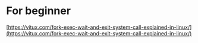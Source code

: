 # For beginner

[https://vitux.com/fork-exec-wait-and-exit-system-call-explained-in-linux/](https://vitux.com/fork-exec-wait-and-exit-system-call-explained-in-linux/)
